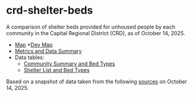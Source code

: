# crd-shelter-beds
A comparison of shelter beds provided for unhoused people by each community in the Capital Regional District (CRD), as of October 14, 2025.
  * [Map](https://bcdatavis.github.io/crd-shelter-beds/index.html)
    *[Dev Map](https://bcdatavis.github.io/crd-shelter-beds/index_dev.html)
  * [Metrics and Data Summary](https://github.com/bcdatavis/crd-shelter-beds/blob/main/metrics.md)
  * Data tables:
    * [Community Summary and Bed Types](https://github.com/bcdatavis/crd-shelter-beds/blob/main/data/crd_shelter_bed_counts.csv)
    * [Shelter List and Bed Types](https://github.com/bcdatavis/crd-shelter-beds/blob/main/data/shelter_list.csv)

Based on a snapshot of data taken from the following [sources](https://github.com/bcdatavis/crd-shelter-beds/blob/main/data-sources.md) on October 14, 2025.
